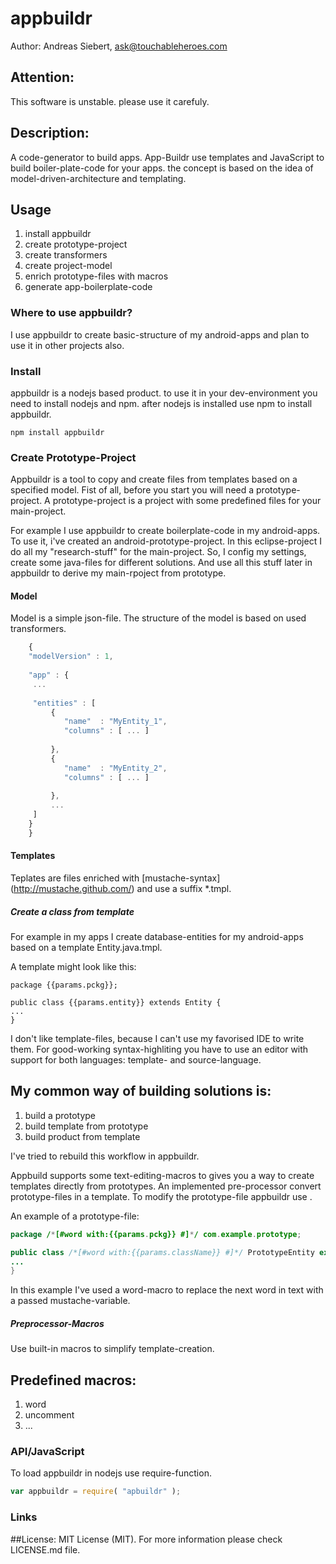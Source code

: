 appbuildr
==========

Author: Andreas Siebert, ask@touchableheroes.com



## Attention:
This software is unstable. please use it carefuly.

## Description:
A code-generator to build apps. App-Buildr use templates and JavaScript 
to build boiler-plate-code for your apps. the concept is based on the idea of
model-driven-architecture and templating.

## Usage

1. install appbuildr
2. create prototype-project
3. create transformers
4. create project-model
5. enrich prototype-files with macros
6. generate app-boilerplate-code

### Where to use appbuildr?

I use appbuildr to create basic-structure of my android-apps and plan to use it in other projects also.

### Install

appbuildr is a nodejs based product. to use it in your dev-environment you need to install nodejs and npm.
after nodejs is installed use npm to install appbuildr.

    npm install appbuildr

### Create Prototype-Project
Appbuildr is a tool to copy and create files from templates based on a specified model.
Fist of all, before you start you will need a prototype-project. A prototype-project
is a project with some predefined files for your main-project. 

For example I use appbuildr to create boilerplate-code in my android-apps. To use it, i've created 
an android-prototype-project. In this eclipse-project I do all my "research-stuff" for the main-project. 
So, I config my settings, create some java-files for different solutions. And use all this stuff 
later in appbuildr to derive my main-rpoject from prototype.


#### Model

Model is a simple json-file. The structure of the model is based on used transformers. 

```javascript
    {
    "modelVersion" : 1,
    
    "app" : {
     ...
     
     "entities" : [
         { 
            "name"  : "MyEntity_1",
            "columns" : [ ... ] 
         
         },
         { 
            "name"  : "MyEntity_2",
            "columns" : [ ... ]
         
         },
         ...
     ]
    }
    }
```

#### Templates

Teplates are files enriched with [mustache-syntax] (http://mustache.github.com/) 
and use a suffix *.tmpl.


##### Create a class from template

For example in my apps I create database-entities for my android-apps based on a
template Entity.java.tmpl.

A template might look like this:


    package {{params.pckg}};
    
    public class {{params.entity}} extends Entity {
    ...
    }


I don't like template-files, because I can't use my favorised IDE to write them. For good-working syntax-highliting 
you have to use an editor with support for both languages: template- and source-language. 

My common way of building solutions is:
---------------------------------------
1. build a prototype
2. build template from prototype
3. build product from template

I've tried to rebuild this workflow in appbuildr. 

Appbuild supports some text-editing-macros to gives you a way to create 
templates directly from prototypes. An implemented pre-processor convert
prototype-files in a template. To modify the prototype-file appbuildr use 
.

An example of a prototype-file:  

```java
package /*[#word with:{{params.pckg}} #]*/ com.example.prototype;

public class /*[#word with:{{params.className}} #]*/ PrototypeEntity extends Entity {
...
}
```

In this example I've used a word-macro to replace the next word in text 
with a passed mustache-variable.


##### Preprocessor-Macros
Use built-in macros to simplify template-creation.

Predefined macros:
------------------
1. word
2. uncomment
3. ... 


### API/JavaScript
To load appbuildr in nodejs use require-function.
```javascript
var appbuildr = require( "apbuildr" ); 
```


### Links 





##License: 
MIT License (MIT).
For more information please check LICENSE.md file.
